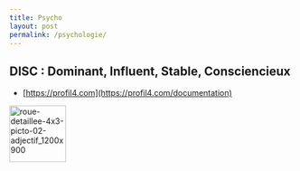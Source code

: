 ```yaml
---
title: Psycho
layout: post
permalink: /psychologie/
---
```


DISC : Dominant, Influent, Stable, Consciencieux
---
* [https://profil4.com](https://profil4.com/documentation)
<img alt="roue-detaillee-4x3-picto-02-adjectif_1200x900" src="https://github.com/cylmat/cylmat.github.io/assets/47034111/37362ef8-204c-4b25-910d-7dc2e487f1a3" width=100 height=100 />
